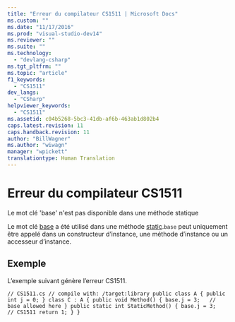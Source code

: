 ```yaml
---
title: "Erreur du compilateur CS1511 | Microsoft Docs"
ms.custom: ""
ms.date: "11/17/2016"
ms.prod: "visual-studio-dev14"
ms.reviewer: ""
ms.suite: ""
ms.technology: 
  - "devlang-csharp"
ms.tgt_pltfrm: ""
ms.topic: "article"
f1_keywords: 
  - "CS1511"
dev_langs: 
  - "CSharp"
helpviewer_keywords: 
  - "CS1511"
ms.assetid: c04b5268-5bc3-41db-af6b-463ab1d802b4
caps.latest.revision: 11
caps.handback.revision: 11
author: "BillWagner"
ms.author: "wiwagn"
manager: "wpickett"
translationtype: Human Translation
---
```

# Erreur du compilateur CS1511
Le mot clé 'base' n'est pas disponible dans une méthode statique  
  
 Le mot clé [base](../../csharp/language-reference/keywords/base.md) a été utilisé dans une méthode [static](../../csharp/language-reference/keywords/static.md).`base` peut uniquement être appelé dans un constructeur d’instance, une méthode d’instance ou un accesseur d’instance.  
  
## Exemple  
 L’exemple suivant génère l’erreur CS1511.  
  
```  
// CS1511.cs // compile with: /target:library public class A { public int j = 0; } class C : A { public void Method() { base.j = 3;   // base allowed here } public static int StaticMethod() { base.j = 3;   // CS1511 return 1; } }  
```